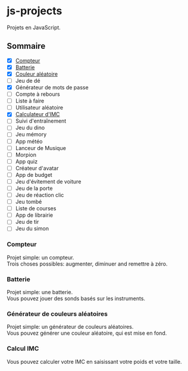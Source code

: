 # js-projects

Projets en JavaScript.

## Sommaire

- [X] [Compteur](https://github.com/Clemix37/js-projects/blob/main/languages/README-FR.md#compteur)  
- [X] [Batterie](https://github.com/Clemix37/js-projects/blob/main/languages/README-FR.md#batterie)  
- [X] [Couleur aléatoire](https://github.com/Clemix37/js-projects/blob/main/languages/README-FR.md#g%C3%A9n%C3%A9rateur-de-couleurs-al%C3%A9atoires)  
- [ ] Jeu de dé
- [X] Générateur de mots de passe
- [ ] Compte à rebours
- [ ] Liste à faire
- [ ] Utilisateur aléatoire
- [X] [Calculateur d'IMC](https://github.com/Clemix37/js-projects/blob/main/languages/README-FR.md#calcul-imc)  
- [ ] Suivi d'entraînement
- [ ] Jeu du dino
- [ ] Jeu mémory
- [ ] App météo
- [ ] Lanceur de Musique
- [ ] Morpion
- [ ] App quiz
- [ ] Créateur d'avatar
- [ ] App de budget
- [ ] Jeu d'évitement de voiture
- [ ] Jeu de la porte
- [ ] Jeu de réaction clic
- [ ] Jeu tombé
- [ ] Liste de courses
- [ ] App de librairie
- [ ] Jeu de tir
- [ ] Jeu du simon

### Compteur

Projet simple: un compteur.  
Trois choses possibles: augmenter, diminuer and remettre à zéro.  

### Batterie

Projet simple: une batterie.  
Vous pouvez jouer des sonds basés sur les instruments.  

### Générateur de couleurs aléatoires

Projet simple: un générateur de couleurs aléatoires.  
Vous pouvez générer une couleur aléatoire, qui est mise en fond.  

### Calcul IMC

Vous pouvez calculer votre IMC en saisissant votre poids et votre taille.  
